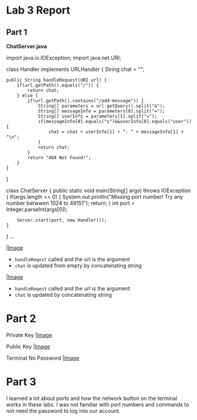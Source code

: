 # Lab 3 Report

## Part 1

**ChatServer.java**


import java.io.IOException;
import java.net.URI;

class Handler implements URLHandler {
    String chat = "";

    public String handleRequest(URI url) {
        if(url.getPath().equals("/")) {
            return chat;
        } else {
            if(url.getPath().contains("/add-message")) {
                String[] parameters = url.getQuery().split("&");
                String[] messageInfo = parameters[0].split("=");
                String[] userInfo = parameters[1].split("=");
                if(messageInfo[0].equals("s")&&userInfo[0].equals("user")){
                    chat = chat + userInfo[1] + ": " + messageInfo[1] + "\n";
                }
                return chat;
            }
            return "404 Not Found!";
        }
    }
}

class ChatServer {
    public static void main(String[] args) throws IOException {
        if(args.length == 0) {
            System.out.println("Missing port number! Try any number betwwen 1024 to 49151");
            return;
        }
        int port = Integer.parseInt(args[0]);

        Server.start(port, new Handler());
    }
}
...

|[Image](chatserver1.png)

- `handleReqest` called and the url is the argument
- `chat` is updated from empty by concatenating string

|[Image](chatserver2.png)

- `handleReqest` called and the url is the argument
- `chat` is updated by concatenating string


# Part 2

Private Key
|[Image](key-path-private.png)

Public Key
|[Image](key-path-public.png)

Terminal No Password
|[Image](no-pw.png)

# Part 3

I learned a lot about ports and how the network button on the terminal works in these labs. 
I was not familiar with port numbers and commands to not need the password to log into our account.
